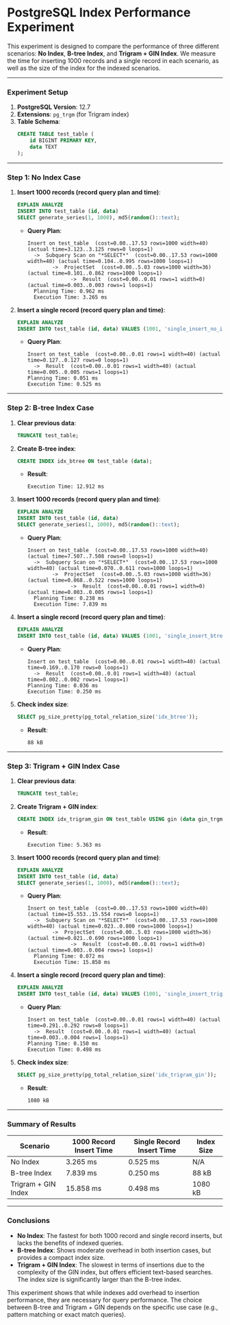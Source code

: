 
# PostgreSQL Index Performance Experiment

This experiment is designed to compare the performance of three different scenarios: **No Index**, **B-tree Index**, and **Trigram + GIN Index**. We measure the time for inserting 1000 records and a single record in each scenario, as well as the size of the index for the indexed scenarios.

---

### Experiment Setup

1. **PostgreSQL Version**: 12.7
2. **Extensions**: `pg_trgm` (for Trigram index)
3. **Table Schema**: 
   ```sql
   CREATE TABLE test_table (
       id BIGINT PRIMARY KEY,
       data TEXT
   );
   ```

---

### Step 1: No Index Case

1. **Insert 1000 records (record query plan and time)**:
   ```sql
   EXPLAIN ANALYZE 
   INSERT INTO test_table (id, data)
   SELECT generate_series(1, 1000), md5(random()::text);
   ```
   - **Query Plan**:
     ```plaintext
     Insert on test_table  (cost=0.00..17.53 rows=1000 width=40) (actual time=3.123..3.125 rows=0 loops=1)
       ->  Subquery Scan on "*SELECT*"  (cost=0.00..17.53 rows=1000 width=40) (actual time=0.104..0.995 rows=1000 loops=1)
             ->  ProjectSet  (cost=0.00..5.03 rows=1000 width=36) (actual time=0.101..0.862 rows=1000 loops=1)
                   ->  Result  (cost=0.00..0.01 rows=1 width=0) (actual time=0.003..0.003 rows=1 loops=1)
       Planning Time: 0.962 ms
       Execution Time: 3.265 ms
     ```

2. **Insert a single record (record query plan and time)**:
   ```sql
   EXPLAIN ANALYZE 
   INSERT INTO test_table (id, data) VALUES (1001, 'single_insert_no_index');
   ```
   - **Query Plan**:
     ```plaintext
     Insert on test_table  (cost=0.00..0.01 rows=1 width=40) (actual time=0.127..0.127 rows=0 loops=1)
       ->  Result  (cost=0.00..0.01 rows=1 width=40) (actual time=0.005..0.005 rows=1 loops=1)
     Planning Time: 0.051 ms
     Execution Time: 0.525 ms
     ```

---

### Step 2: B-tree Index Case

1. **Clear previous data**:
   ```sql
   TRUNCATE test_table;
   ```

2. **Create B-tree index**:
   ```sql
   CREATE INDEX idx_btree ON test_table (data);
   ```
   - **Result**:
     ```plaintext
     Execution Time: 12.912 ms
     ```

3. **Insert 1000 records (record query plan and time)**:
   ```sql
   EXPLAIN ANALYZE 
   INSERT INTO test_table (id, data)
   SELECT generate_series(1, 1000), md5(random()::text);
   ```
   - **Query Plan**:
     ```plaintext
     Insert on test_table  (cost=0.00..17.53 rows=1000 width=40) (actual time=7.507..7.508 rows=0 loops=1)
       ->  Subquery Scan on "*SELECT*"  (cost=0.00..17.53 rows=1000 width=40) (actual time=0.070..0.611 rows=1000 loops=1)
             ->  ProjectSet  (cost=0.00..5.03 rows=1000 width=36) (actual time=0.068..0.522 rows=1000 loops=1)
                   ->  Result  (cost=0.00..0.01 rows=1 width=0) (actual time=0.003..0.005 rows=1 loops=1)
       Planning Time: 0.238 ms
       Execution Time: 7.839 ms
     ```

4. **Insert a single record (record query plan and time)**:
   ```sql
   EXPLAIN ANALYZE 
   INSERT INTO test_table (id, data) VALUES (1001, 'single_insert_btree');
   ```
   - **Query Plan**:
     ```plaintext
     Insert on test_table  (cost=0.00..0.01 rows=1 width=40) (actual time=0.169..0.170 rows=0 loops=1)
       ->  Result  (cost=0.00..0.01 rows=1 width=40) (actual time=0.002..0.002 rows=1 loops=1)
     Planning Time: 0.036 ms
     Execution Time: 0.250 ms
     ```

5. **Check index size**:
   ```sql
   SELECT pg_size_pretty(pg_total_relation_size('idx_btree'));
   ```
   - **Result**:
     ```plaintext
     88 kB
     ```

---

### Step 3: Trigram + GIN Index Case

1. **Clear previous data**:
   ```sql
   TRUNCATE test_table;
   ```

2. **Create Trigram + GIN index**:
   ```sql
   CREATE INDEX idx_trigram_gin ON test_table USING gin (data gin_trgm_ops);
   ```
   - **Result**:
     ```plaintext
     Execution Time: 5.363 ms
     ```

3. **Insert 1000 records (record query plan and time)**:
   ```sql
   EXPLAIN ANALYZE 
   INSERT INTO test_table (id, data)
   SELECT generate_series(1, 1000), md5(random()::text);
   ```
   - **Query Plan**:
     ```plaintext
     Insert on test_table  (cost=0.00..17.53 rows=1000 width=40) (actual time=15.553..15.554 rows=0 loops=1)
       ->  Subquery Scan on "*SELECT*"  (cost=0.00..17.53 rows=1000 width=40) (actual time=0.023..0.800 rows=1000 loops=1)
             ->  ProjectSet  (cost=0.00..5.03 rows=1000 width=36) (actual time=0.021..0.690 rows=1000 loops=1)
                   ->  Result  (cost=0.00..0.01 rows=1 width=0) (actual time=0.003..0.004 rows=1 loops=1)
       Planning Time: 0.072 ms
       Execution Time: 15.858 ms
     ```

4. **Insert a single record (record query plan and time)**:
   ```sql
   EXPLAIN ANALYZE 
   INSERT INTO test_table (id, data) VALUES (1001, 'single_insert_trigram_gin');
   ```
   - **Query Plan**:
     ```plaintext
     Insert on test_table  (cost=0.00..0.01 rows=1 width=40) (actual time=0.291..0.292 rows=0 loops=1)
       ->  Result  (cost=0.00..0.01 rows=1 width=40) (actual time=0.003..0.004 rows=1 loops=1)
     Planning Time: 0.150 ms
     Execution Time: 0.498 ms
     ```

5. **Check index size**:
   ```sql
   SELECT pg_size_pretty(pg_total_relation_size('idx_trigram_gin'));
   ```
   - **Result**:
     ```plaintext
     1080 kB
     ```

---

### Summary of Results

| **Scenario**           | **1000 Record Insert Time** | **Single Record Insert Time** | **Index Size**  |
|------------------------|-----------------------------|-------------------------------|-----------------|
| No Index               | 3.265 ms                    | 0.525 ms                      | N/A             |
| B-tree Index           | 7.839 ms                    | 0.250 ms                      | 88 kB           |
| Trigram + GIN Index    | 15.858 ms                   | 0.498 ms                      | 1080 kB         |

---

### Conclusions

- **No Index**: The fastest for both 1000 record and single record inserts, but lacks the benefits of indexed queries.
- **B-tree Index**: Shows moderate overhead in both insertion cases, but provides a compact index size.
- **Trigram + GIN Index**: The slowest in terms of insertions due to the complexity of the GIN index, but offers efficient text-based searches. The index size is significantly larger than the B-tree index. 

This experiment shows that while indexes add overhead to insertion performance, they are necessary for query performance. The choice between B-tree and Trigram + GIN depends on the specific use case (e.g., pattern matching or exact match queries).
